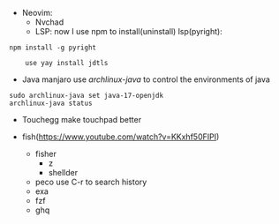 - Neovim:
	- Nvchad
	- LSP:
		now I use npm to install(uninstall) lsp(pyright):
```shell
npm install -g pyright	
```
		use yay install jdtls

- Java
	manjaro use *archlinux-java* to control the environments of java 
```shell
sudo archlinux-java set java-17-openjdk
archlinux-java status
```

- Touchegg
	make touchpad better

- fish(https://www.youtube.com/watch?v=KKxhf50FIPI)
	- fisher
		- z
		- shellder
	- peco
		use C-r to search history
	- exa
	- fzf
	- ghq
	
	